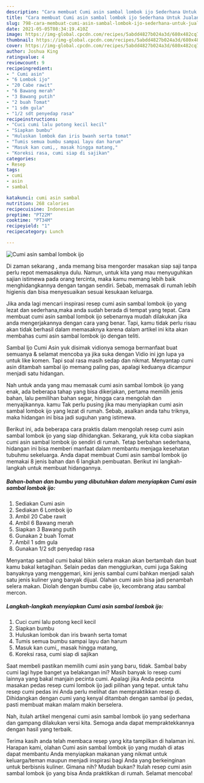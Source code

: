 ```yaml
---
description: "Cara membuat Cumi asin sambal lombok ijo Sederhana Untuk Jualan"
title: "Cara membuat Cumi asin sambal lombok ijo Sederhana Untuk Jualan"
slug: 798-cara-membuat-cumi-asin-sambal-lombok-ijo-sederhana-untuk-jualan
date: 2021-05-05T08:34:19.410Z
image: https://img-global.cpcdn.com/recipes/5abdd4827b024a3d/680x482cq70/cumi-asin-sambal-lombok-ijo-foto-resep-utama.jpg
thumbnail: https://img-global.cpcdn.com/recipes/5abdd4827b024a3d/680x482cq70/cumi-asin-sambal-lombok-ijo-foto-resep-utama.jpg
cover: https://img-global.cpcdn.com/recipes/5abdd4827b024a3d/680x482cq70/cumi-asin-sambal-lombok-ijo-foto-resep-utama.jpg
author: Joshua King
ratingvalue: 4
reviewcount: 9
recipeingredient:
- " Cumi asin"
- "6 Lombok ijo"
- "20 Cabe rawit"
- "6 Bawang merah"
- "3 Bawang putih"
- "2 buah Tomat"
- "1 sdm gula"
- "1/2 sdt penyedap rasa"
recipeinstructions:
- "Cuci cumi lalu potong kecil kecil"
- "Siapkan bumbu"
- "Huluskan lombok dan iris bwanh serta tomat"
- "Tumis semua bumbu sampai layu dan harum"
- "Masuk kan cumi,, masak hingga matang,"
- "Koreksi rasa, cumi siap di sajikan"
categories:
- Resep
tags:
- cumi
- asin
- sambal

katakunci: cumi asin sambal 
nutrition: 268 calories
recipecuisine: Indonesian
preptime: "PT22M"
cooktime: "PT34M"
recipeyield: "1"
recipecategory: Lunch

---
```



![Cumi asin sambal lombok ijo](https://img-global.cpcdn.com/recipes/5abdd4827b024a3d/680x482cq70/cumi-asin-sambal-lombok-ijo-foto-resep-utama.jpg)

Di zaman  sekarang , anda memang bisa mengorder masakan siap saji tanpa perlu repot memasaknya dulu. Namun, untuk kita yang mau menyuguhkan sajian istimewa pada orang tercinta, maka kamu memang lebih baik menghidangkannya dengan tangan sendiri. Sebab, memasak di rumah lebih higienis dan bisa menyesuaikan sesuai kesukaan keluarga.

Jika anda lagi mencari inspirasi resep cumi asin sambal lombok ijo yang lezat dan sederhana,maka anda sudah berada di tempat yang tepat. Cara membuat cumi asin sambal lombok ijo  sebenarnya mudah dilakukan jika anda mengerjakannya dengan cara yang benar. Tapi, kamu tidak perlu risau akan tidak berhasil dalam memasaknya 
karena dalam artikel ini kita akan membahas cumi asin sambal lombok ijo dengan teliti.  

Sambal Ijo Cumi Asin yuk disimak vidionya semoga bermanfaat buat semuanya &amp; selamat mencoba ya jika suka dengan Vidio ini jgn lupa ya untuk like komen. Tapi soal rasa masih sedap dan nikmat. Menyantap cumi asin ditambah sambal ijo memang paling pas, apalagi keduanya dicampur menjadi satu hidangan.

Nah untuk anda yang mau memasak cumi asin sambal lombok ijo yang enak, ada beberapa tahap yang bisa dikerjakan, pertama memilih jenis bahan, lalu pemilihan bahan segar, hingga cara mengolah dan menyajikannya. kamu Tak perlu pusing jika mau menyiapkan cumi asin sambal lombok ijo yang lezat di rumah. Sebab, asalkan anda  tahu triknya, maka hidangan ini bisa jadi suguhan yang istimewa.

Berikut ini, ada beberapa cara praktis  dalam mengolah resep cumi asin sambal lombok ijo yang siap dihidangkan. Sekarang, yuk kita coba siapkan cumi asin sambal lombok ijo sendiri di rumah. Tetap berbahan sederhana, hidangan ini bisa memberi manfaat dalam membantu menjaga kesehatan tubuhmu sekeluarga. Anda dapat membuat Cumi asin sambal lombok ijo memakai 8 jenis bahan dan 6 langkah pembuatan. Berikut ini langkah-langkah untuk membuat hidangannya.

<!--inarticleads1-->

##### Bahan-bahan dan bumbu yang dibutuhkan dalam menyiapkan Cumi asin sambal lombok ijo:

1. Sediakan  Cumi asin
1. Sediakan 6 Lombok ijo
1. Ambil 20 Cabe rawit
1. Ambil 6 Bawang merah
1. Siapkan 3 Bawang putih
1. Gunakan 2 buah Tomat
1. Ambil 1 sdm gula
1. Gunakan 1/2 sdt penyedap rasa


Menyantap sambal cumi bakal bikin selera makan akan bertambah dan buat kamu bakal ketagihan. Selain pedas dan menggiurkan, cumi juga Saking banyaknya yang menggemari, kini jenis sambal cumi bahkan menjadi salah satu jenis kuliner yang banyak dijual. Olahan cumi asin bisa jadi penambah selera makan. Diolah dengan bumbu cabe ijo, kecombrang atau sambal mercon. 

<!--inarticleads2-->

##### Langkah-langkah menyiapkan Cumi asin sambal lombok ijo:

1. Cuci cumi lalu potong kecil kecil
1. Siapkan bumbu
1. Huluskan lombok dan iris bwanh serta tomat
1. Tumis semua bumbu sampai layu dan harum
1. Masuk kan cumi,, masak hingga matang,
1. Koreksi rasa, cumi siap di sajikan


Saat membeli pastikan memilih cumi asin yang baru, tidak. Sambal baby cumi lagi hype banget ya belakangan ini? Masih banyak lo resep cumi lainnya yang bakal manjain pecinta cumi. Apalagi jika Anda pecinta masakan pedas resep cumi lombok ijo jadi pilihan yang tepat. untuk tahu resep cumi pedas ini Anda perlu melihat dan mempraktikkan resep di. Dihidangkan dengan cumi yang kenyal ditambah dengan sambal ijo pedas, pasti membuat makan malam makin berselera. 

Nah, itulah artikel mengenai  cumi asin sambal lombok ijo  yang sederhana dan gampang dilakukan versi kita. Semoga anda dapat mempraktekkannya dengan hasil yang terbaik. 

Terima kasih anda telah membaca resep yang kita tampilkan di halaman ini. Harapan kami, olahan  Cumi asin sambal lombok ijo yang mudah di atas dapat membantu Anda menyiapkan makanan yang nikmat untuk keluarga/teman maupun menjadi inspirasi bagi Anda yang berkeinginan untuk berbisnis kuliner. Gimana nih? Mudah bukan? Itulah resep cumi asin sambal lombok ijo yang bisa Anda praktikkan di rumah. Selamat mencoba!

